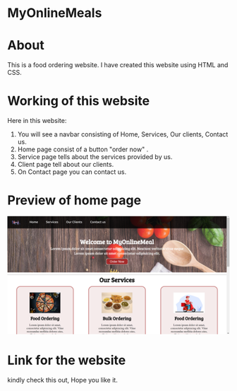 # MyOnlineMeals

# About
This is a food ordering website. I have created this website using HTML and CSS.

# Working of this website
Here in this website:
 1. You will see a navbar consisting of Home, Services, Our clients, Contact us.
 2. Home page consist of a button "order now" .
 3. Service page tells about the services provided by us.
 4. Client page  tell about our clients.
 5. On Contact page you can contact us.
 
# Preview of home page
![image](https://github.com/asmitaporwal/MyOnlineMeals/blob/master/HomePage.png) 

# Link for the website

kindly check this out, Hope you like it.
